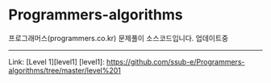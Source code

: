 # Programmers-algorithms
프로그래머스(programmers.co.kr) 문제풀이 소스코드입니다.
업데이트중
- - -
Link: [Level 1][level1]
[level1]: https://github.com/ssub-e/Programmers-algorithms/tree/master/level%201
